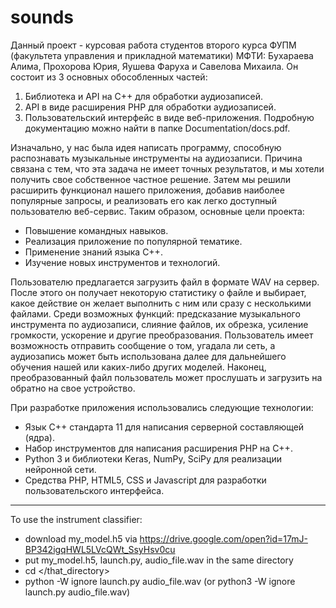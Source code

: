 # sounds

Данный проект - курсовая работа студентов второго курса ФУПМ (факультета управления и прикладной математики) МФТИ: Бухараева Алима, Прохорова Юрия, Яушева Фаруха и Савелова Михаила. Он состоит из 3 основных обособленных частей:
1. Библиотека и API на C++ для обработки аудиозаписей.
2. API в виде расширения PHP для обработки аудиозаписей.
3. Пользовательский интерфейс в виде веб-приложения.
Подробную документацию можно найти в папке Documentation/docs.pdf.

Изначально, у нас была идея написать программу, способную распознавать музыкальные инструменты на аудиозаписи. Причина связана с тем, что эта задача не имеет точных результатов, и мы хотели получить свое собственное частное решение. Затем мы решили расширить функционал нашего приложения, добавив наиболее популярные запросы, и реализовать его как легко доступный пользователю веб-сервис. Таким образом, основные цели проекта:
- Повышение командных навыков.
- Реализация приложение по популярной тематике.
- Применение знаний языка C++.
- Изучение новых инструментов и технологий.

Пользователю предлагается загрузить файл в формате WAV на сервер. После этого он получает некоторую статистику о файле и выбирает, какое действие он желает выполнить с ним или сразу с несколькими файлами. Среди возможных функций: предсказание музыкального инструмента по аудиозаписи, слияние файлов, их обрезка, усиление громкости, ускорение и другие преобразования. Пользователь имеет возможность отправить сообщение о том, угадала ли сеть, а аудиозапись может быть использована далее для дальнейшего обучения нашей или каких-либо других моделей. Наконец, преобразованный файл пользователь может прослушать и загрузить на обратно на свое устройство.

При разработке приложения использовались следующие технологии:
- Язык С++ стандарта 11 для написания серверной составляющей (ядра).
- Набор инструментов для написания расширения PHP на С++.
- Python 3 и библиотеки Keras, NumPy, SciPy для реализации нейронной сети.
- Средства PHP, HTML5, CSS и Javascript для разработки пользовательского интерфейса.

----

To use the instrument classifier:
- download my_model.h5 via https://drive.google.com/open?id=17mJ-BP342igqHWL5LVcQWt_SsyHsv0cu
- put my_model.h5, launch.py, audio_file.wav in the same directory
- cd </that_directory>
- python -W ignore launch.py audio_file.wav
    (or python3 -W ignore launch.py audio_file.wav)
